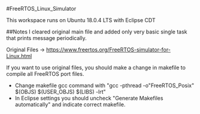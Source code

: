 #FreeRTOS_Linux_Simulator

This workspace runs on Ubuntu 18.0.4 LTS with Eclipse CDT

##Notes
I cleared original main file and added only very basic single task that prints message periodically.

Original Files -> https://www.freertos.org/FreeRTOS-simulator-for-Linux.html

If you want to use original files, you should make a change in makefile to compile all FreeRTOS port files.

- Change makefile gcc command with "gcc -pthread -o"FreeRTOS_Posix" $(OBJS) $(USER_OBJS) $(LIBS) -lrt"
- In Eclipse settings you should uncheck "Generate Makefiles automatically" and indicate correct makefile.